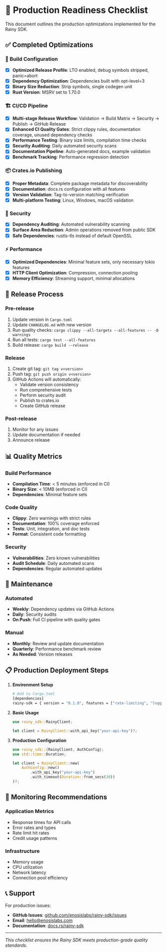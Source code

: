 # 🚀 Production Readiness Checklist

This document outlines the production optimizations implemented for the Rainy SDK.

## ✅ Completed Optimizations

### 🔧 Build Configuration
- [x] **Optimized Release Profile**: LTO enabled, debug symbols stripped, panic=abort
- [x] **Dependency Optimization**: Dependencies built with opt-level=3
- [x] **Binary Size Reduction**: Strip symbols, single codegen unit
- [x] **Rust Version**: MSRV set to 1.70.0

### 🏗️ CI/CD Pipeline
- [x] **Multi-stage Release Workflow**: Validation → Build Matrix → Security → Publish → GitHub Release
- [x] **Enhanced CI Quality Gates**: Strict clippy rules, documentation coverage, unused dependency checks
- [x] **Performance Testing**: Binary size limits, compilation time checks
- [x] **Security Auditing**: Daily automated security scans
- [x] **Documentation Pipeline**: Auto-generated docs, example validation
- [x] **Benchmark Tracking**: Performance regression detection

### 📦 Crates.io Publishing
- [x] **Proper Metadata**: Complete package metadata for discoverability
- [x] **Documentation**: docs.rs configuration with all features
- [x] **Version Validation**: Tag-to-version matching verification
- [x] **Multi-platform Testing**: Linux, Windows, macOS validation

### 🔐 Security
- [x] **Dependency Auditing**: Automated vulnerability scanning
- [x] **Surface Area Reduction**: Admin operations removed from public SDK
- [x] **Safe Dependencies**: rustls-tls instead of default OpenSSL

### ⚡ Performance
- [x] **Optimized Dependencies**: Minimal feature sets, only necessary tokio features
- [x] **HTTP Client Optimization**: Compression, connection pooling
- [x] **Memory Efficiency**: Streaming support, minimal allocations

## 🚀 Release Process

### Pre-release
1. Update version in `Cargo.toml`
2. Update `CHANGELOG.md` with new version
3. Run quality checks: `cargo clippy --all-targets --all-features -- -D warnings`
4. Run all tests: `cargo test --all-features`
5. Build release: `cargo build --release`

### Release
1. Create git tag: `git tag v<version>`
2. Push tag: `git push origin v<version>`
3. GitHub Actions will automatically:
   - Validate version consistency
   - Run comprehensive tests
   - Perform security audit
   - Publish to crates.io
   - Create GitHub release

### Post-release
1. Monitor for any issues
2. Update documentation if needed
3. Announce release

## 📊 Quality Metrics

### Build Performance
- **Compilation Time**: < 5 minutes (enforced in CI)
- **Binary Size**: < 10MB (enforced in CI)
- **Dependencies**: Minimal feature sets

### Code Quality
- **Clippy**: Zero warnings with strict rules
- **Documentation**: 100% coverage enforced
- **Tests**: Unit, integration, and doc tests
- **Format**: Consistent code formatting

### Security
- **Vulnerabilities**: Zero known vulnerabilities
- **Audit Schedule**: Daily automated scans
- **Dependencies**: Regular automated updates

## 🔄 Maintenance

### Automated
- **Weekly**: Dependency updates via GitHub Actions
- **Daily**: Security audits
- **On Push**: Full CI pipeline with quality gates

### Manual
- **Monthly**: Review and update documentation
- **Quarterly**: Performance benchmark review
- **As Needed**: Version releases

## 📋 Production Deployment Steps

1. **Environment Setup**
   ```bash
   # Add to Cargo.toml
   [dependencies]
   rainy-sdk = { version = "0.1.0", features = ["rate-limiting", "logging"] }
   ```

2. **Basic Usage**
   ```rust
   use rainy_sdk::RainyClient;
   
   let client = RainyClient::with_api_key("your-api-key")?;
   ```

3. **Production Configuration**
   ```rust
   use rainy_sdk::{RainyClient, AuthConfig};
   use std::time::Duration;
   
   let client = RainyClient::new(
       AuthConfig::new()
           .with_api_key("your-api-key")
           .with_timeout(Duration::from_secs(30))
   )?;
   ```

## 🚨 Monitoring Recommendations

### Application Metrics
- Response times for API calls
- Error rates and types
- Rate limit hit rates
- Credit usage patterns

### Infrastructure
- Memory usage
- CPU utilization
- Network latency
- Connection pool efficiency

## 📞 Support

For production issues:
- **GitHub Issues**: [github.com/enosislabs/rainy-sdk/issues](https://github.com/enosislabs/rainy-sdk/issues)
- **Email**: hello@enosislabs.com
- **Documentation**: [docs.rs/rainy-sdk](https://docs.rs/rainy-sdk)

---

*This checklist ensures the Rainy SDK meets production-grade quality standards.*
